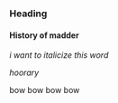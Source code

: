 ### Heading 

#### History of madder
 
 _i want to italicize this word_
 
  *hoorary* 

bow bow bow bow
